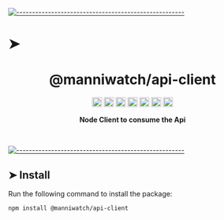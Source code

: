 <!-- ⚠️ This README has been generated from the file(s) "../package_readme_blueprint.md" ⚠️-->
[![-----------------------------------------------------](https://raw.githubusercontent.com/andreasbm/readme/master/assets/lines/water.png)](#h1-aligncentermanniwatchapi-clienth1)

# ➤ <h1 align="center">@manniwatch/api-client</h1>
<p align="center">
		<a href="https://github.com/manniwatch/manniwatch/actions?query=workflow%3ATest+branch%3Amaster"><img alt="Test" src="https://github.com/manniwatch/manniwatch/workflows/Test/badge.svg?branch=master&event=push" height="20"/></a>
<a href="https://codecov.io/gh/manniwatch/manniwatch/manniwatch/master/packages/api-client"><img alt="codecov" src="https://codecov.io/gh/manniwatch/manniwatch/branch/master/graph/badge.svg?flag=ApiClient" height="20"/></a>
<a href="https://badge.fury.io/js/%40manniwatch%2Fapi-client"><img alt="npm version" src="https://badge.fury.io/js/%40manniwatch%2Fapi-client.svg" height="20"/></a>
<a href="https://github.com/manniwatch/manniwatch/blob/master/LICENSE"><img alt="GitHub license" src="https://img.shields.io/github/license/manniwatch/manniwatch" height="20"/></a>
<a href="https://david-dm.org/manniwatch/manniwatch?path=packages/api-client"><img alt="dependencies Status" src="https://david-dm.org/manniwatch/manniwatch/status.svg?path=packages/api-client" height="20"/></a>
<a href="https://david-dm.org/manniwatch/manniwatch?path=packages/api-client&type=dev"><img alt="devDependencies Status" src="https://david-dm.org/manniwatch/manniwatch/dev-status.svg?path=packages/api-client" height="20"/></a>
<a href="https://github.com/manniwatch/manniwatch/graphs/contributors"><img alt="GitHub contributors" src="https://img.shields.io/github/contributors-anon/manniwatch/manniwatch" height="20"/></a>
	</p>


<p align="center">
  <b>Node Client to consume the Api</b></br>
  <sub><sub>
</p>

<br />



[![-----------------------------------------------------](https://raw.githubusercontent.com/andreasbm/readme/master/assets/lines/water.png)](#install)

## ➤ Install

Run the following command to install the package:

```
npm install @manniwatch/api-client
```
